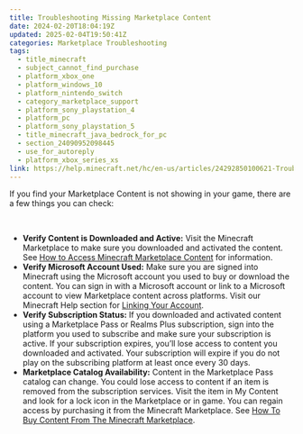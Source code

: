 ```yaml
---
title: Troubleshooting Missing Marketplace Content
date: 2024-02-20T18:04:19Z
updated: 2025-02-04T19:50:41Z
categories: Marketplace Troubleshooting
tags:
  - title_minecraft
  - subject_cannot_find_purchase
  - platform_xbox_one
  - platform_windows_10
  - platform_nintendo_switch
  - category_marketplace_support
  - platform_sony_playstation_4
  - platform_pc
  - platform_sony_playstation_5
  - title_minecraft_java_bedrock_for_pc
  - section_24090952098445
  - use_for_autoreply
  - platform_xbox_series_xs
link: https://help.minecraft.net/hc/en-us/articles/24292850100621-Troubleshooting-Missing-Marketplace-Content
---
```


If you find your Marketplace Content is not showing in your game, there are a few things you can check:

 

- **Verify Content is Downloaded and Active:** Visit the Minecraft Marketplace to make sure you downloaded and activated the content. See [How to Access Minecraft Marketplace Content](../Managing-Marketplace-Content/How-to-Access-Minecraft-Marketplace-Content.md) for information.
- **Verify Microsoft Account Used:** Make sure you are signed into Minecraft using the Microsoft account you used to buy or download the content. You can sign in with a Microsoft account or link to a Microsoft account to view Marketplace content across platforms. Visit our Minecraft Help section for [Linking Your Account](https://help.minecraft.net/hc/en-us/sections/29296773863181).
- **Verify Subscription Status:** If you downloaded and activated content using a Marketplace Pass or Realms Plus subscription, sign into the platform you used to subscribe and make sure your subscription is active. If your subscription expires, you’ll lose access to content you downloaded and activated. Your subscription will expire if you do not play on the subscribing platform at least once every 30 days.
- **Marketplace Catalog Availability:** Content in the Marketplace Pass catalog can change. You could lose access to content if an item is removed from the subscription services. Visit the item in My Content and look for a lock icon in the Marketplace or in game. You can regain access by purchasing it from the Minecraft Marketplace. See [How To Buy Content From The Minecraft Marketplace](../Buying-Marketplace-Content/How-to-Buy-Content-from-the-Minecraft-Marketplace.md).
